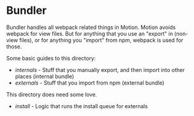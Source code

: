 # Bundler

Bundler handles all webpack related things in Motion. Motion avoids webpack for view files. But for anything that
you use an "export" in (non-view files), or for anything you "import" from npm, webpack is used for those.

Some basic guides to this directory:

- *internals* - Stuff that you manually export, and then import into other places (internal bundle)
- *externals* - Stuff that you import from npm (external bundle)

This directory does need some love.

- *install* - Logic that runs the install queue for externals